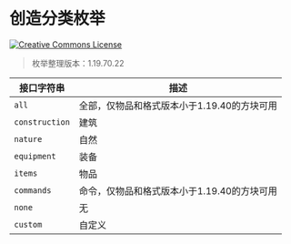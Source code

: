 # 创造分类枚举

<a rel="license" href="http://creativecommons.org/licenses/by-nc-sa/4.0/"><img alt="Creative Commons License" style="border-width:0" src="https://mirrors.creativecommons.org/presskit/buttons/80x15/svg/by-nc-sa.svg" /></a>

> 枚举整理版本：1.19.70.22

| 接口字符串     | 描述                                                         |
| -------------- | ------------------------------------------------------------ |
| `all`          | 全部，仅物品和格式版本小于1.19.40的方块可用                  |
| `construction` | 建筑                                                         |
| `nature`       | 自然                                                         |
| `equipment`    | 装备                                                         |
| `items`        | 物品                                                         |
| `commands`     | 命令，仅物品和格式版本小于1.19.40的方块可用                  |
| `none`         | 无                                                           |
| `custom`       | 自定义 <Badge type="danger" text="仅中国版" vertical="super" /> |